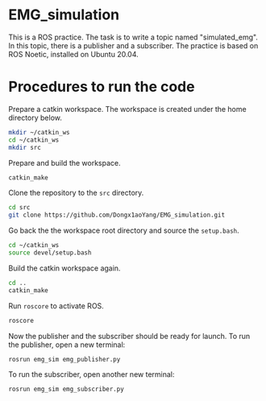 # EMG_simulation
This is a ROS practice. The task is to write a topic named "simulated_emg". In this topic, there is a publisher and a subscriber. The practice is based on ROS Noetic, installed on Ubuntu 20.04.

# Procedures to run the code
Prepare a catkin workspace. The workspace is created under the home directory below.
```bash
mkdir ~/catkin_ws
cd ~/catkin_ws
mkdir src
```
Prepare and build the workspace.
```bash
catkin_make
```
Clone the repository to the `src` directory.
```bash
cd src
git clone https://github.com/Dongx1aoYang/EMG_simulation.git
```
Go back the the workspace root directory and source the `setup.bash`.
```bash
cd ~/catkin_ws
source devel/setup.bash
```
Build the catkin workspace again.
```bash
cd ..
catkin_make
```
Run `roscore` to activate ROS.
```bash
roscore
```
Now the publisher and the subscriber should be ready for launch.
To run the publisher, open a new terminal:
```bash
rosrun emg_sim emg_publisher.py
```
To run the subscriber, open another new terminal:
```bash
rosrun emg_sim emg_subscriber.py
```
